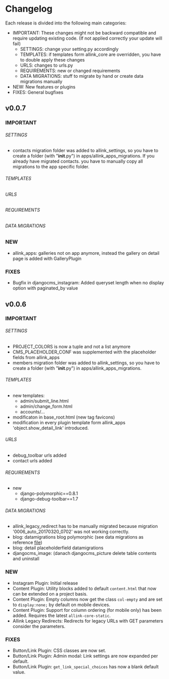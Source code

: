 # Changelog

Each release is divided into the following main categories:

- IMPORTANT: These changes might not be backward compatible and require updating existing code. (If not applied correctly your update will fail)
    - SETTINGS: change your setting.py accordingly
    - TEMPLATES: if templates form allink_core are overridden, you have to double apply these changes
    - URLS: changes to urls.py
    - REQUIREMENTS: new or changed requirements
    - DATA MIGRATIONS: stuff to migrate by hand or create data migrations manually
- NEW: New features or plugins
- FIXES: General bugfixes



## v0.0.7

### IMPORTANT

###### SETTINGS
- contacts migration folder was added to allink_settings, so you have to create a folder (with "__init__.py") in apps/allink_apps_migrations. If you already have migrated contacts. you have to manually copy all migrations to the app specific folder.

###### TEMPLATES

###### URLS

###### REQUIREMENTS

###### DATA MIGRATIONS

### NEW
- allink_apps: galleries not on app anymore, instead the gallery on detail page is added with GalleryPlugin

### FIXES
- Bugfix in djangocms_instagram: Added queryset length when no display option with paginated_by value



## v0.0.6

### IMPORTANT

###### SETTINGS
- PROJECT_COLORS is now a tuple and not a list anymore
- CMS_PLACEHOLDER_CONF was supplemented with the placeholder fields from allink_apps
- members migration folder was added to allink_settings, so you have to create a folder (with "__init__.py") in apps/allink_apps_migrations.

###### TEMPLATES
- new templates:
   - admin/submit_line.html
   - admin/change_form.html
   - accounts/...
- modificaton in base_root.html (new tag favicons)
- modification in every plugin template form allink_apps 'object.show_detail_link' introduced.


###### URLS
- debug_toolbar urls added
- contact urls added

###### REQUIREMENTS
- new
    - django-polymorphic==0.8.1
    - django-debug-toolbar==1.7

###### DATA MIGRATIONS
- allink_legacy_redirect has to be manually migrated because migration '0006_auto_20170320_0702' was not working correctly.
- blog: datamigrations blog polymorphic (see data migrations as reference [file](https://www.google.com))
- blog: detail placeholderfield datamigrations
- djangocms_image: (danach djangocms_picture delete table contents and uninstall

### NEW

- Instagram Plugin: Initial release
- Content Plugin: Utility blocks added to default `content.html` that now can be extended on a project basis.
- Content Plugin: Empty columns now get the class `col-empty` and are set to `display:none;` by default on mobile devices.
- Content Plugin: Support for column ordering (for mobile only) has been added. Requires the latest `allink-core-static`.
- Allink Legacy Redirects: Redirects for legacy URLs with GET parameters consider the parameters.

### FIXES

- Button/Link Plugin: CSS classes are now set.
- Button/Link Plugin: Admin modal: Link settings are now expanded per default.
- Button/Link Plugin: `get_link_special_choices` has now a blank default value.
